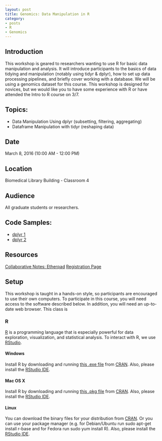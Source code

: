 ```yaml
---
layout: post
title: Genomics: Data Manipulation in R
category:
- posts
- R
- Genomics
---
```


## Introduction

This workshop is geared to researchers wanting to use R for basic data manipulation and analysis. It will introduce participants to the basics of data tidying and manipulation (notably using tidyr & dplyr), how to set up data processing pipelines, and briefly cover working with a database. We will be using a genomics dataset for this course.  This workshop is designed for novices, but we would like you to have some experience with R or have attended the Intro to R course on 3/7.

## Topics:

* Data Manipulation Using dplyr (subsetting, filtering, aggregating)
* Dataframe Manipulation with tidyr (reshaping data)

## Date
March 8, 2016 (10:00 AM - 12:00 PM)

## Location

Biomedical Library Building - Classroom 4

## Audience

All graduate students or researchers.

## Code Samples:

 * [dplyr 1](http://ucsdlib.github.io/workshops/dplyr.html)
 * [dplyr 2](http://ucsdlib.github.io/workshops/dc_dplyr.html)

## Resources

[Collaborative Notes: Etherpad](https://public.etherpad-mozilla.org/p/dmanip)
[Registration Page](http://ucsd.libcal.com/event/2371651)

## Setup

This workshop is taught in a hands-on style, so participants are encouraged to use their own computers. To participate in this course, you will need access to the software described below. In addition, you will need an up-to-date web browser.  This class is

### R

[R](http://www.r-project.org/) is a programming language that is especially powerful for data exploration, visualization, and statistical analysis. To interact with R, we use [RStudio](http://www.rstudio.com/).

#### Windows

Install R by downloading and running [this .exe file](http://cran.r-project.org/bin/windows/base/release.htm) from [CRAN](http://cran.r-project.org/index.html). Also, please install the [RStudio IDE](http://www.rstudio.com/ide/download/desktop).

#### Mac OS X

Install R by downloading and running [this .pkg file](http://cran.r-project.org/bin/macosx/R-latest.pkg) from [CRAN](http://cran.r-project.org/index.html). Also, please install the [RStudio IDE](http://www.rstudio.com/ide/download/desktop).

#### Linux

You can download the binary files for your distribution from [CRAN](http://cran.r-project.org/index.html). Or you can use your package manager (e.g. for Debian/Ubuntu run sudo apt-get install r-base and for Fedora run sudo yum install R). Also, please install the [RStudio IDE](http://www.rstudio.com/ide/download/desktop).
